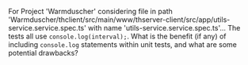 For Project 'Warmduscher' considering file in path 'Warmduscher/thclient/src/main/www/thserver-client/src/app/utils-service.service.spec.ts' with name 'utils-service.service.spec.ts'... 
The tests all use `console.log(interval);`.  What is the benefit (if any) of including `console.log` statements within unit tests, and what are some potential drawbacks?